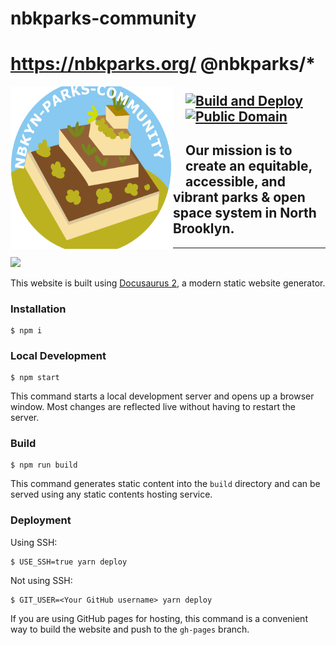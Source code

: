 

# nbkparks-community
# https://nbkparks.org/ @nbkparks/\*

<img src="https://github.com/nbkyn-parks-community/nbkyn-parks-community/blob/main/static/logo.png?raw=true" align="left" width="260px" height="260px"/>
<img align="left" width="0" height="162px" hspace="10"/>

[![Build and Deploy](https://github.com/SamuelWitke/nbkparks-community/actions/workflows/main.yml/badge.svg)](https://github.com/SamuelWitke/nbkparks-community/actions/workflows/main.yml)
[![Public Domain](https://img.shields.io/badge/public-domain-lightgrey.svg)](https://creativecommons.org/publicdomain/zero/1.0/)
-----
Our mission is to create an equitable, accessible, and vibrant parks & open space system in North Brooklyn.
---
---

<a target="_blank" href="https://calendar.google.com/event?tmeid=NmFxMmg3aHVkdmQ4OWoya2l2MHAyZHRqNzcgd2l0a2VzYW1AbQ&amp;tmsrc=witkesam%40gmail.com"><img border="0" src="https://www.google.com/calendar/images/ext/gc_button1_en.gif"></a>

This website is built using [Docusaurus 2](https://docusaurus.io/), a modern static website generator.

### Installation

```
$ npm i
```

### Local Development

```
$ npm start
```

This command starts a local development server and opens up a browser window. Most changes are reflected live without having to restart the server.

### Build

```
$ npm run build
```

This command generates static content into the `build` directory and can be served using any static contents hosting service.

### Deployment

Using SSH:

```
$ USE_SSH=true yarn deploy
```

Not using SSH:

```
$ GIT_USER=<Your GitHub username> yarn deploy
```

If you are using GitHub pages for hosting, this command is a convenient way to build the website and push to the `gh-pages` branch.
